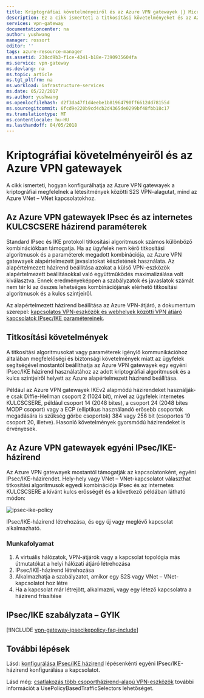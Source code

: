 ```yaml
---
title: Kriptográfiai követelményeiről és az Azure VPN gatewayek |} Microsoft Docs
description: Ez a cikk ismerteti a titkosítási követelményeket és az Azure VPN gatewayek
services: vpn-gateway
documentationcenter: na
author: yushwang
manager: rossort
editor: ''
tags: azure-resource-manager
ms.assetid: 238cd9b3-f1ce-4341-b18e-7390935604fa
ms.service: vpn-gateway
ms.devlang: na
ms.topic: article
ms.tgt_pltfrm: na
ms.workload: infrastructure-services
ms.date: 05/22/2017
ms.author: yushwang
ms.openlocfilehash: d2f3da47f1d4eebe1b81964790ff6612dd78155d
ms.sourcegitcommit: 6fcd9e220b9cd4cb2d4365de0299bf48fbb18c17
ms.translationtype: MT
ms.contentlocale: hu-HU
ms.lasthandoff: 04/05/2018
---
```

# <a name="about-cryptographic-requirements-and-azure-vpn-gateways"></a>Kriptográfiai követelményeiről és az Azure VPN gatewayek

A cikk ismerteti, hogyan konfigurálhatja az Azure VPN gatewayek a kriptográfiai megfelelnek a létesítmények közötti S2S VPN-alagutat, mind az Azure VNet – VNet kapcsolatokhoz. 

## <a name="about-ipsec-and-ike-policy-parameters-for-azure-vpn-gateways"></a>Az Azure VPN gatewayek IPsec és az internetes KULCSCSERE házirend paraméterek
Standard IPsec és IKE protokoll titkosítási algoritmusok számos különböző kombinációkban támogatja. Ha az ügyfelek nem kérő titkosítási algoritmusok és a paraméterek megadott kombinációja, az Azure VPN gatewayek alapértelmezett javaslatokat készletének használata. Az alapértelmezett házirend beállítása azokat a külső VPN-eszközök alapértelmezett beállításokkal való együttműködés maximalizálása volt kiválasztva. Ennek eredményeképpen a szabályzatok és javaslatok számát nem tér ki az összes lehetséges kombinációjának elérhető titkosítási algoritmusok és a kulcs szintjeiről.

Az alapértelmezett házirend beállítása az Azure VPN-átjáró, a dokumentum szerepel: [kapcsolatos VPN-eszközök és webhelyek közötti VPN átjáró kapcsolatok IPsec/IKE paramétereinek](vpn-gateway-about-vpn-devices.md).

## <a name="cryptographic-requirements"></a>Titkosítási követelmények
A titkosítási algoritmusokat vagy paraméterek igénylő kommunikációhoz általában megfelelőségi és biztonsági követelmények miatt az ügyfelek segítségével mostantól beállíthatja az Azure VPN gatewayek egy egyéni IPsec/IKE házirend használatához az adott kriptográfiai algoritmusok és a kulcs szintjeiről helyett az Azure alapértelmezett házirend beállítása.

Például az Azure VPN gatewayek IKEv2 alapmódú házirendeket használják-e csak Diffie-Hellman csoport 2 (1024 bit), mivel az ügyfelek internetes KULCSCSERE, például csoport 14 (2048 bites), a csoport 24 (2048 bites MODP csoport) vagy a ECP (elliptikus használandó erősebb csoportok megadására is szükség görbe csoportok) 384 vagy 256 bit (csoportos 19 csoport 20, illetve). Hasonló követelmények gyorsmódú házirendeket is érvényesek.

## <a name="custom-ipsecike-policy-with-azure-vpn-gateways"></a>Az Azure VPN gatewayek egyéni IPsec/IKE-házirend
Az Azure VPN gatewayek mostantól támogatják az kapcsolatonként, egyéni IPsec/IKE-házirendet. Hely-hely vagy VNet – VNet-kapcsolatot választhat titkosítási algoritmusok egyedi kombinációja IPsec és az internetes KULCSCSERE a kívánt kulcs erősségét és a következő példában látható módon:

![ipsec-ike-policy](./media/vpn-gateway-about-compliance-crypto/ipsecikepolicy.png)

IPsec/IKE-házirend létrehozása, és egy új vagy meglévő kapcsolat alkalmazható. 

### <a name="workflow"></a>Munkafolyamat

1. A virtuális hálózatok, VPN-átjárók vagy a kapcsolat topológia más útmutatókat a helyi hálózati átjáró létrehozása
2. IPsec/IKE-házirend létrehozása
3. Alkalmazhatja a szabályzatot, amikor egy S2S vagy VNet – VNet-kapcsolatot hoz létre
4. Ha a kapcsolat már létrejött, alkalmazni, vagy egy létező kapcsolatra a házirend frissítése


## <a name="ipsecike-policy-faq"></a>IPsec/IKE szabályzata – GYIK

[!INCLUDE [vpn-gateway-ipsecikepolicy-faq-include](../../includes/vpn-gateway-faq-ipsecikepolicy-include.md)]


## <a name="next-steps"></a>További lépések
Lásd: [konfigurálása IPsec/IKE házirend](vpn-gateway-ipsecikepolicy-rm-powershell.md) lépésenkénti egyéni IPsec/IKE-házirend konfigurálása a kapcsolatot.

Lásd még: [csatlakozás több csoportházirend-alapú VPN-eszközök](vpn-gateway-connect-multiple-policybased-rm-ps.md) további információt a UsePolicyBasedTrafficSelectors lehetőséget.
